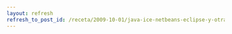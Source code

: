 ```yaml
---
layout: refresh
refresh_to_post_id: /receta/2009-10-01/java-ice-netbeans-eclipse-y-otras-malas-hierbas
---
```

